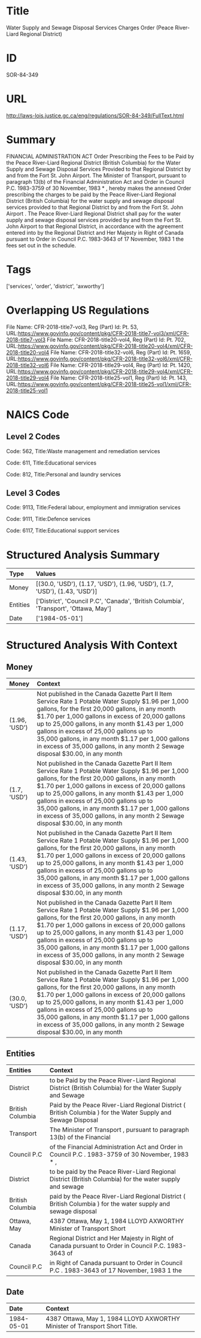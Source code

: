 # Title
Water Supply and Sewage Disposal Services Charges Order (Peace River-Liard Regional District)


# ID
SOR-84-349

# URL
http://laws-lois.justice.gc.ca/eng/regulations/SOR-84-349/FullText.html


# Summary
FINANCIAL ADMINISTRATION ACT Order Prescribing the Fees to be Paid by the Peace River-Liard Regional District (British Columbia) for the Water Supply and Sewage Disposal Services Provided to that Regional District by and from the Fort St. John Airport.
The Minister of Transport, pursuant to paragraph 13(b) of the  Financial Administration Act  and Order in Council P.C. 1983-3759 of 30 November, 1983 * , hereby makes the annexed  Order prescribing the charges to be paid by the Peace River-Liard Regional District (British Columbia) for the water supply and sewage disposal services provided to that Regional District by and from the Fort St. John Airport .
The Peace River-Liard Regional District shall pay for the water supply and sewage disposal services provided by and from the Fort St. John Airport to that Regional District, in accordance with the agreement entered into by the Regional District and Her Majesty in Right of Canada pursuant to Order in Council P.C. 1983-3643 of 17 November, 1983 1  the fees set out in the schedule.


# Tags
['services', 'order', 'district', 'axworthy']


# Overlapping US Regulations
File Name: CFR-2018-title7-vol3, Reg (Part) Id: Pt. 53, URL:https://www.govinfo.gov/content/pkg/CFR-2018-title7-vol3/xml/CFR-2018-title7-vol3
File Name: CFR-2018-title20-vol4, Reg (Part) Id: Pt. 702, URL:https://www.govinfo.gov/content/pkg/CFR-2018-title20-vol4/xml/CFR-2018-title20-vol4
File Name: CFR-2018-title32-vol6, Reg (Part) Id: Pt. 1659, URL:https://www.govinfo.gov/content/pkg/CFR-2018-title32-vol6/xml/CFR-2018-title32-vol6
File Name: CFR-2018-title29-vol4, Reg (Part) Id: Pt. 1420, URL:https://www.govinfo.gov/content/pkg/CFR-2018-title29-vol4/xml/CFR-2018-title29-vol4
File Name: CFR-2018-title25-vol1, Reg (Part) Id: Pt. 143, URL:https://www.govinfo.gov/content/pkg/CFR-2018-title25-vol1/xml/CFR-2018-title25-vol1



# NAICS Code
## Level 2 Codes
Code: 562, Title:Waste management and remediation services

Code: 611, Title:Educational services

Code: 812, Title:Personal and laundry services




## Level 3 Codes
Code: 9113, Title:Federal labour, employment and immigration services

Code: 9111, Title:Defence services

Code: 6117, Title:Educational support services







# Structured Analysis Summary
| Type     | Values                                                                                |
|:---------|:--------------------------------------------------------------------------------------|
| Money    | [(30.0, 'USD'), (1.17, 'USD'), (1.96, 'USD'), (1.7, 'USD'), (1.43, 'USD')]            |
| Entities | ['District', 'Council P.C', 'Canada', 'British Columbia', 'Transport', 'Ottawa, May'] |
| Date     | ['1984-05-01']                                                                        |


# Structured Analysis With Context
 


## Money
| Money         | Context                                                                                                                                                                                                                                                                                                                                                                                                                                           |
|:--------------|:--------------------------------------------------------------------------------------------------------------------------------------------------------------------------------------------------------------------------------------------------------------------------------------------------------------------------------------------------------------------------------------------------------------------------------------------------|
| (1.96, 'USD') | Not published in the  Canada Gazette  Part II Item Service Rate 1 Potable Water Supply $1.96 per 1,000 gallons, for the first 20,000 gallons, in any month $1.70 per 1,000 gallons in excess of 20,000 gallons up to 25,000 gallons, in any month $1.43 per 1,000 gallons in excess of 25,000 gallons up to 35,000 gallons, in any month $1.17 per 1,000 gallons in excess of 35,000 gallons, in any month 2 Sewage disposal $30.00, in any month |
| (1.7, 'USD')  | Not published in the  Canada Gazette  Part II Item Service Rate 1 Potable Water Supply $1.96 per 1,000 gallons, for the first 20,000 gallons, in any month $1.70 per 1,000 gallons in excess of 20,000 gallons up to 25,000 gallons, in any month $1.43 per 1,000 gallons in excess of 25,000 gallons up to 35,000 gallons, in any month $1.17 per 1,000 gallons in excess of 35,000 gallons, in any month 2 Sewage disposal $30.00, in any month |
| (1.43, 'USD') | Not published in the  Canada Gazette  Part II Item Service Rate 1 Potable Water Supply $1.96 per 1,000 gallons, for the first 20,000 gallons, in any month $1.70 per 1,000 gallons in excess of 20,000 gallons up to 25,000 gallons, in any month $1.43 per 1,000 gallons in excess of 25,000 gallons up to 35,000 gallons, in any month $1.17 per 1,000 gallons in excess of 35,000 gallons, in any month 2 Sewage disposal $30.00, in any month |
| (1.17, 'USD') | Not published in the  Canada Gazette  Part II Item Service Rate 1 Potable Water Supply $1.96 per 1,000 gallons, for the first 20,000 gallons, in any month $1.70 per 1,000 gallons in excess of 20,000 gallons up to 25,000 gallons, in any month $1.43 per 1,000 gallons in excess of 25,000 gallons up to 35,000 gallons, in any month $1.17 per 1,000 gallons in excess of 35,000 gallons, in any month 2 Sewage disposal $30.00, in any month |
| (30.0, 'USD') | Not published in the  Canada Gazette  Part II Item Service Rate 1 Potable Water Supply $1.96 per 1,000 gallons, for the first 20,000 gallons, in any month $1.70 per 1,000 gallons in excess of 20,000 gallons up to 25,000 gallons, in any month $1.43 per 1,000 gallons in excess of 25,000 gallons up to 35,000 gallons, in any month $1.17 per 1,000 gallons in excess of 35,000 gallons, in any month 2 Sewage disposal $30.00, in any month |


## Entities
| Entities         | Context                                                                                                       |
|:-----------------|:--------------------------------------------------------------------------------------------------------------|
| District         | to be Paid by the Peace River-Liard Regional District (British Columbia) for the Water Supply and Sewage      |
| British Columbia | Paid by the Peace River-Liard Regional District ( British Columbia ) for the Water Supply and Sewage Disposal |
| Transport        | The Minister of  Transport , pursuant to paragraph 13(b) of the Financial                                     |
| Council P.C      | of the Financial Administration Act and Order in Council P.C . 1983-3759 of 30 November, 1983 * ,             |
| District         | to be paid by the Peace River-Liard Regional District (British Columbia) for the water supply and sewage      |
| British Columbia | paid by the Peace River-Liard Regional District ( British Columbia ) for the water supply and sewage disposal |
| Ottawa, May      | 4387  Ottawa, May 1, 1984 LLOYD AXWORTHY Minister of Transport Short                                          |
| Canada           | Regional District and Her Majesty in Right of Canada pursuant to Order in Council P.C. 1983-3643 of           |
| Council P.C      | in Right of Canada pursuant to Order in Council P.C . 1983-3643 of 17 November, 1983 1 the                    |


## Date
| Date       | Context                                                                    |
|:-----------|:---------------------------------------------------------------------------|
| 1984-05-01 | 4387 Ottawa, May 1, 1984 LLOYD AXWORTHY Minister of Transport Short Title. |


